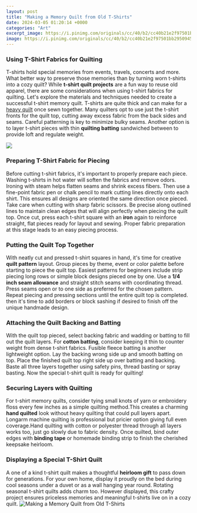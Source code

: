 ```yaml
---
layout: post
title: "Making a Memory Quilt from Old T-Shirts"
date: 2024-03-05 01:20:14 +0000
categories: "Art"
excerpt_image: https://i.pinimg.com/originals/cc/40/b2/cc40b21e2f97501bb29509450b37d071.jpg
image: https://i.pinimg.com/originals/cc/40/b2/cc40b21e2f97501bb29509450b37d071.jpg
---
```


### Using T-Shirt Fabrics for Quilting
T-shirts hold special memories from events, travels, concerts and more. What better way to preserve those memories than by turning worn t-shirts into a cozy quilt? While **t-shirt quilt projects** are a fun way to reuse old apparel, there are some considerations when using t-shirt fabrics for quilting. Let's explore the materials and techniques needed to create a successful t-shirt memory quilt.
T-shirts are quite thick and can make for a [heavy quilt](https://store.fi.io.vn/toy-poodle-dog-lover-heart-shape-toy-poodle-valentines-day) once sewn together. Many quilters opt to use just the t-shirt fronts for the quilt top, cutting away excess fabric from the back sides and seams. Careful patterning is key to minimize bulky seams. Another option is to layer t-shirt pieces with thin **quilting batting** sandwiched between to provide loft and regulate weight. 

![](https://i.pinimg.com/originals/c9/aa/ac/c9aaac94f3e7b56660579cb2f957d277.jpg)
### Preparing T-Shirt Fabric for Piecing
Before cutting t-shirt fabrics, it's important to properly prepare each piece. Washing t-shirts in hot water will soften the fabrics and remove odors. Ironing with steam helps flatten seams and shrink excess fibers. Then use a fine-point fabric pen or chalk pencil to mark cutting lines directly onto each shirt. This ensures all designs are oriented the same direction once pieced.
Take care when cutting with sharp fabric scissors. Be precise along outlined lines to maintain clean edges that will align perfectly when piecing the quilt top. Once cut, press each t-shirt square with an **iron** again to reinforce straight, flat pieces ready for layout and sewing. Proper fabric preparation at this stage leads to an easy piecing process.
### Putting the Quilt Top Together
With neatly cut and pressed t-shirt squares in hand, it's time for creative **quilt pattern** layout. Group pieces by theme, event or color palette before starting to piece the quilt top. Easiest patterns for beginners include strip piecing long rows or simple block designs pieced one by one.
Use a **1/4 inch seam allowance** and straight stitch seams with coordinating thread. Press seams open or to one side as preferred for the chosen pattern. Repeat piecing and pressing sections until the entire quilt top is completed. then it's time to add borders or block sashing if desired to finish off the unique handmade design.
### Attaching the Quilt Backing and Batting 
With the quilt top pieced, select backing fabric and wadding or batting to fill out the quilt layers. For **cotton batting**, consider keeping it thin to counter weight from dense t-shirt fabrics. Fusible fleece batting is another lightweight option.
Lay the backing wrong side up and smooth batting on top. Place the finished quilt top right side up over batting and backing. Baste all three layers together using safety pins, thread basting or spray basting. Now the special t-shirt quilt is ready for quilting!
### Securing Layers with Quilting 
For t-shirt memory quilts, consider tying small knots of yarn or embroidery floss every few inches as a simple quilting method.This creates a charming **hand quilted** look without heavy quilting that could pull layers apart. 
Longarm machine quilting is professional but pricier option giving full even coverage.Hand quilting with cotton or polyester thread through all layers works too, just go slowly due to fabric density. Once quilted, bind outer edges with **binding tape** or homemade binding strip to finish the cherished keepsake heirloom.
### Displaying a Special T-Shirt Quilt
A one of a kind t-shirt quilt makes a thoughtful **heirloom gift** to pass down for generations. For your own home, display it proudly on the bed during cool seasons under a duvet or as a wall hanging year round. Rotating seasonal t-shirt quilts adds charm too. However displayed, this crafty project ensures priceless memories and meaningful t-shirts live on in a cozy quilt.
![Making a Memory Quilt from Old T-Shirts](https://i.pinimg.com/originals/cc/40/b2/cc40b21e2f97501bb29509450b37d071.jpg)